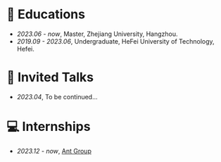# 📖 Educations
- *2023.06 - now*, Master, Zhejiang University, Hangzhou.
- *2019.09 - 2023.06*, Undergraduate, HeFei University of Technology, Hefei.

# 💬 Invited Talks
- *2023.04*, To be continued...

# 💻 Internships
- *2023.12 - now*, [Ant Group](antfin.com)

